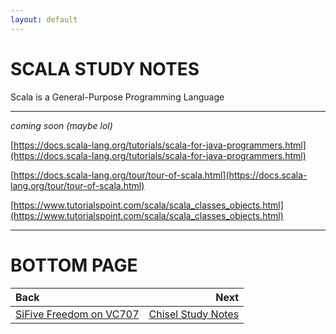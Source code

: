 ```yaml
---
layout: default
---
```


# SCALA STUDY NOTES

Scala is a General-Purpose Programming Language

* * *

*coming soon (maybe lol)*

[https://docs.scala-lang.org/tutorials/scala-for-java-programmers.html](https://docs.scala-lang.org/tutorials/scala-for-java-programmers.html)

[https://docs.scala-lang.org/tour/tour-of-scala.html](https://docs.scala-lang.org/tour/tour-of-scala.html)

[https://www.tutorialspoint.com/scala/scala_classes_objects.html](https://www.tutorialspoint.com/scala/scala_classes_objects.html)

* * *

# BOTTOM PAGE

| Back | Next |
| :--- | ---: |
| [SiFive Freedom on VC707](./vc707.md) | [Chisel Study Notes](./chisel.md) |

